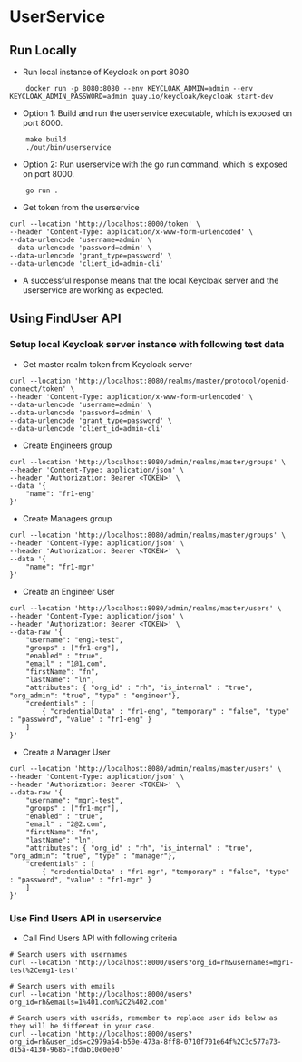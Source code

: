 # UserService

## Run Locally

* Run local instance of Keycloak on port 8080
```shell
    docker run -p 8080:8080 --env KEYCLOAK_ADMIN=admin --env KEYCLOAK_ADMIN_PASSWORD=admin quay.io/keycloak/keycloak start-dev
```

* Option 1: Build and run the userservice executable, which is exposed on port 8000.
```shell
    make build
    ./out/bin/userservice
```

* Option 2: Run userservice with the go run command, which is exposed on port 8000.
```shell
    go run .
```

* Get token from the userservice
```shell
curl --location 'http://localhost:8000/token' \
--header 'Content-Type: application/x-www-form-urlencoded' \
--data-urlencode 'username=admin' \
--data-urlencode 'password=admin' \
--data-urlencode 'grant_type=password' \
--data-urlencode 'client_id=admin-cli'
```

* A successful response means that the local Keycloak server and the userservice are working as expected.

## Using FindUser API
### Setup local Keycloak server instance with following test data
* Get master realm token from Keycloak server
```shell
curl --location 'http://localhost:8080/realms/master/protocol/openid-connect/token' \
--header 'Content-Type: application/x-www-form-urlencoded' \
--data-urlencode 'username=admin' \
--data-urlencode 'password=admin' \
--data-urlencode 'grant_type=password' \
--data-urlencode 'client_id=admin-cli'
```

* Create Engineers group
```shell
curl --location 'http://localhost:8080/admin/realms/master/groups' \
--header 'Content-Type: application/json' \
--header 'Authorization: Bearer <TOKEN>' \
--data '{
    "name": "fr1-eng"
}'
```

* Create Managers group
```shell
curl --location 'http://localhost:8080/admin/realms/master/groups' \
--header 'Content-Type: application/json' \
--header 'Authorization: Bearer <TOKEN>' \
--data '{
    "name": "fr1-mgr"
}'
```

* Create an Engineer User
```shell
curl --location 'http://localhost:8080/admin/realms/master/users' \
--header 'Content-Type: application/json' \
--header 'Authorization: Bearer <TOKEN>' \
--data-raw '{
    "username": "eng1-test",
    "groups" : ["fr1-eng"],
    "enabled" : "true",
    "email" : "1@1.com",
    "firstName": "fn",
    "lastName": "ln",
    "attributes": { "org_id" : "rh", "is_internal" : "true", "org_admin": "true", "type" : "engineer"},
    "credentials" : [
        { "credentialData" : "fr1-eng", "temporary" : "false", "type" : "password", "value" : "fr1-eng" }
    ]
}'
```

* Create a Manager User
```shell
curl --location 'http://localhost:8080/admin/realms/master/users' \
--header 'Content-Type: application/json' \
--header 'Authorization: Bearer <TOKEN>' \
--data-raw '{
    "username": "mgr1-test",
    "groups" : ["fr1-mgr"],
    "enabled" : "true",
    "email" : "2@2.com",
    "firstName": "fn",
    "lastName": "ln",
    "attributes": { "org_id" : "rh", "is_internal" : "true", "org_admin": "true", "type" : "manager"},
    "credentials" : [
        { "credentialData" : "fr1-mgr", "temporary" : "false", "type" : "password", "value" : "fr1-mgr" }
    ]
}'
```

### Use Find Users API in userservice
* Call Find Users API with following criteria
```shell
# Search users with usernames
curl --location 'http://localhost:8000/users?org_id=rh&usernames=mgr1-test%2Ceng1-test'
```
```shell
# Search users with emails
curl --location 'http://localhost:8000/users?org_id=rh&emails=1%401.com%2C2%402.com'
```
```shell
# Search users with userids, remember to replace user ids below as they will be different in your case.
curl --location 'http://localhost:8000/users?org_id=rh&user_ids=c2979a54-b50e-473a-8ff8-0710f701e64f%2C3c577a73-d15a-4130-968b-1fdab10e0ee0'
```